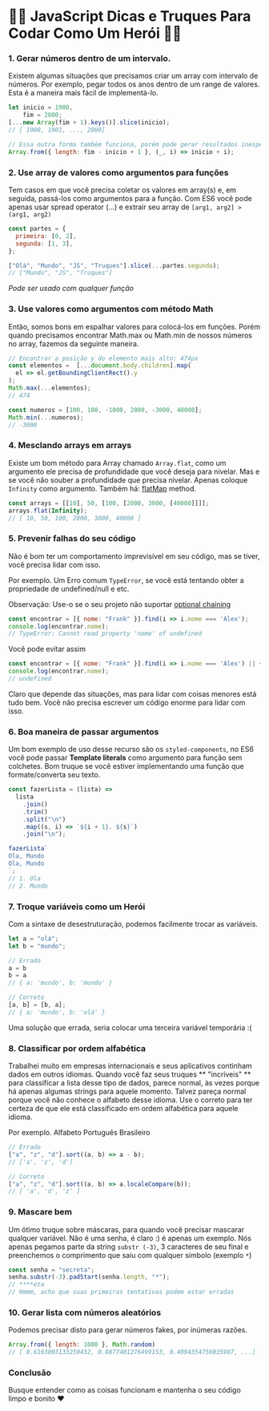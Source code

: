 # 🧙‍♂️ JavaScript Dicas e Truques Para Codar Como Um Herói 🦸‍♂️

### 1. Gerar números dentro de um intervalo.

Existem algumas situações que precisamos criar um array com intervalo de números. Por exemplo, pegar todos os anos dentro de um range de valores. Esta é a maneira mais fácil de implementá-lo.

```js
let inicio = 1900,
    fim = 2000;
[...new Array(fim + 1).keys()].slice(inicio);
// [ 1900, 1901, ..., 2000]

// Essa outra forma também funciona, porém pode gerar resultados inesperados em ranges muito grandes.
Array.from({ length: fim - inicio + 1 }, (_, i) => inicio + i);
```

### 2. Use array de valores como argumentos para funções

Tem casos em que você precisa coletar os valores em array(s) e, em seguida, passá-los como argumentos para a função. Com ES6 você pode apenas usar spread operator (...) e extrair seu array de `[arg1, arg2] > (arg1, arg2)`

```js
const partes = {
  primeira: [0, 2],
  segunda: [1, 3],
};

["Olá", "Mundo", "JS", "Truques"].slice(...partes.segunda);
// ["Mundo", "JS", "Truques"]
```

_Pode ser usado com qualquer função_


### 3. Use valores como argumentos com método Math
Então, somos bons em espalhar valores para colocá-los em funções. Porém quando precisamos encontrar Math.max ou Math.min de nossos números no array, fazemos da seguinte maneira.

```js
// Encontrar a posição y do elemento mais alto: 474px
const elementos =  [...document.body.children].map(
  el => el.getBoundingClientRect().y
);
Math.max(...elementos);
// 474

const numeros = [100, 100, -1000, 2000, -3000, 40000];
Math.min(...numeros);
// -3000
```

### 4. Mesclando arrays em arrays
Existe um bom método para Array chamado `Array.flat`, como um argumento ele precisa de profundidade que você deseja para nivelar. Mas e se você não souber a profundidade que precisa nivelar. Apenas coloque `Infinity` como argumento. Também há: [flatMap](https://developer.mozilla.org/en-US/docs/Web/JavaScript/Reference/Global_Objects/Array/flatMap) method.

```js
const arrays = [[10], 50, [100, [2000, 3000, [40000]]]];
arrays.flat(Infinity);
// [ 10, 50, 100, 2000, 3000, 40000 ]
```

### 5. Prevenir falhas do seu código
Não é bom ter um comportamento imprevisível em seu código, mas se tiver, você precisa lidar com isso.

Por exemplo. Um Erro comum `TypeError`, se você está tentando obter a propriedade de undefined/null e etc.

Observação: Use-o se o seu projeto não suportar [optional chaining](https://developer.mozilla.org/en-US/docs/Web/JavaScript/Reference/Operators/Optional_chaining?fbclid=IwAR2_X1H9hAPhmChM5ACKNrYHMWb-vA0G7KOmakCmhURzjl5Biy4ta8_bQrM)

```js
const encontrar = [{ nome: "Frank" }].find(i => i.nome === 'Alex');
console.log(encontrar.nome);
// TypeError: Cannot read property 'nome' of undefined
```

Você pode evitar assim
```js
const encontrar = [{ nome: "Frank" }].find(i => i.nome === 'Alex') || {};
console.log(encontrar.nome);
// undefined
```

Claro que depende das situações, mas para lidar com coisas menores está tudo bem. Você não precisa escrever um código enorme para lidar com isso.

### 6. Boa maneira de passar argumentos
Um bom exemplo de uso desse recurso são os `styled-components`, no ES6 você pode passar **Template literals** como argumento para função sem colchetes. Bom truque se você estiver implementando uma função que formate/converta seu texto.

```js
const fazerLista = (lista) =>
  lista
    .join()
    .trim()
    .split("\n")
    .map((s, i) => `${i + 1}. ${s}`)
    .join("\n");

fazerLista`
Ola, Mundo
Ola, Mundo
`;
// 1. Ola
// 2. Mundo
```

### 7. Troque variáveis como um Herói
Com a sintaxe de desestruturação, podemos facilmente trocar as variáveis.

```js
let a = "olá";
let b = "mundo";

// Errado
a = b
b = a
// { a: 'mundo', b: 'mundo' }

// Correto
[a, b] = [b, a];
// { a: 'mundo', b: 'olá' }
```
Uma solução que errada, seria colocar uma terceira variável temporária :(

### 8. Classificar por ordem alfabética
Trabalhei muito em empresas internacionais e seus aplicativos continham dados em outros idiomas. Quando você faz seus truques ** "incríveis" ** para classificar a lista desse tipo de dados, parece normal, às vezes porque há apenas algumas strings para aquele momento. Talvez pareça normal porque você não conhece o alfabeto desse idioma.
Use o correto para ter certeza de que ele está classificado em ordem alfabética para aquele idioma.

Por exemplo. Alfabeto Português Brasileiro
```js
// Errado
["a", "z", "d"].sort((a, b) => a - b);
// ['a', 'z', 'd']

// Correto
["a", "z", "d"].sort((a, b) => a.localeCompare(b));
// [ 'a', 'd', 'z' ]
```

### 9. Mascare bem
Um ótimo truque sobre máscaras, para quando você precisar mascarar qualquer variável. Não é uma senha, é claro :) é apenas um exemplo. Nós apenas pegamos parte da string `substr (-3)`, 3 caracteres de seu final e preenchemos o comprimento que saiu com qualquer símbolo (exemplo `*`)

```js
const senha = "secreta";
senha.substr(-3).padStart(senha.length, "*");
// ****eta
// Hmmm, acho que suas primeiras tentativas podem estar erradas
```

### 10. Gerar lista com números aleatórios

Podemos precisar disto para gerar números fakes, por inúmeras razões.

```jsx
Array.from({ length: 1000 }, Math.random)
// [ 0.6163093133259432, 0.8877401276499153, 0.4094354756035987, ...] - 1000 itens
```

### Conclusão

Busque entender como as coisas funcionam e mantenha o seu código limpo e bonito ❤️


